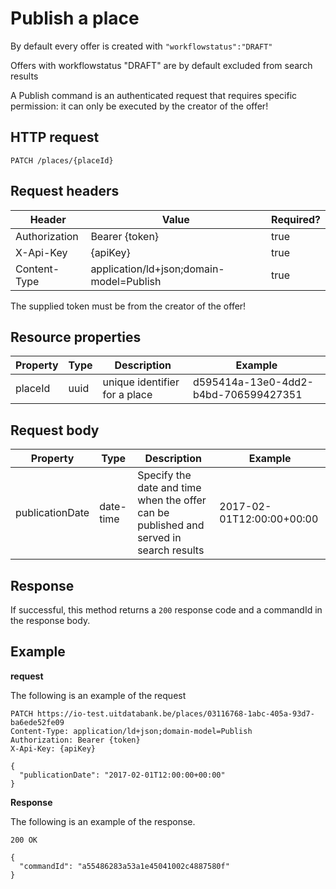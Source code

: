 ---
---

# Publish a place

By default every offer is created with `"workflowstatus":"DRAFT"`

Offers with workflowstatus "DRAFT" are by default excluded from search results

A Publish command is an authenticated request that requires specific permission: it can only be executed by the creator of the offer!

## HTTP request

```
PATCH /places/{placeId}
```

## Request headers

| Header        | Value            | Required? |
| ------------- | ---------------- | --------- |
| Authorization | Bearer {token}   | true      |
| X-Api-Key     | {apiKey}         | true      |
| Content-Type  | application/ld+json;domain-model=Publish | true |

The supplied token must be from the creator of the offer!

## Resource properties

| Property	| Type | Description | Example |
|--|--|--|--|
| placeId	| uuid | unique identifier for a place | d595414a-13e0-4dd2-b4bd-706599427351 |

## Request body

| Property	| Type | Description | Example |
|--|--|--|--|
| publicationDate | date-time | Specify the date and time when the offer can be published and served in search results | 2017-02-01T12:00:00+00:00 |

## Response

If successful, this method returns a `200` response code and a commandId in the response body.

## Example

**request**

The following is an example of the request

```
PATCH https://io-test.uitdatabank.be/places/03116768-1abc-405a-93d7-ba6ede52fe09
Content-Type: application/ld+json;domain-model=Publish
Authorization: Bearer {token}
X-Api-Key: {apiKey}

{
  "publicationDate": "2017-02-01T12:00:00+00:00"
}
```

**Response**

The following is an example of the response.

```
200 OK

{
  "commandId": "a55486283a53a1e45041002c4887580f"
}
```
